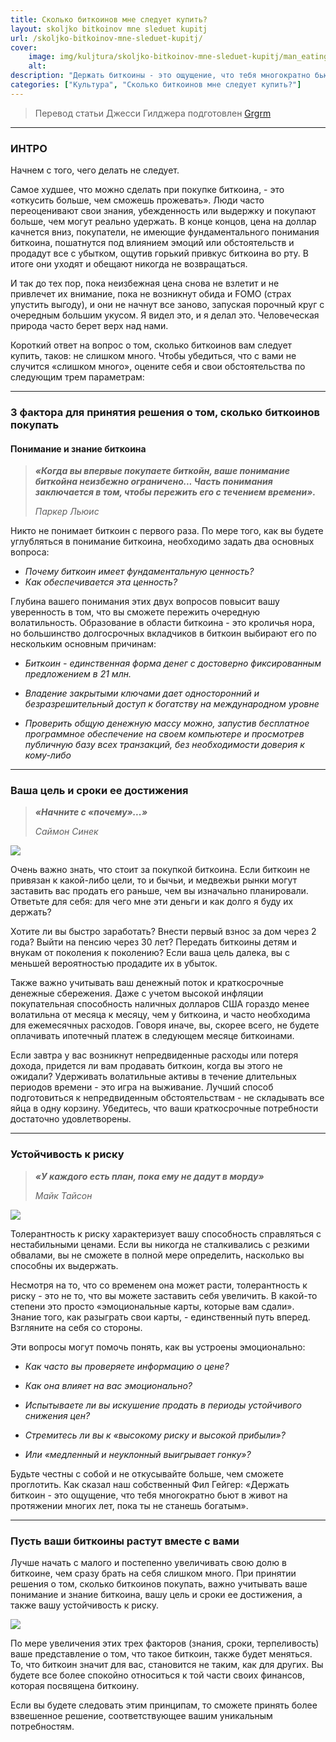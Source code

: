 ```yaml
---
title: Сколько биткоинов мне следует купить?
layout: skoljko bitkoinov mne sleduet kupitj
url: /skoljko-bitkoinov-mne-sleduet-kupitj/
cover:
    image: img/kuljtura/skoljko-bitkoinov-mne-sleduet-kupitj/man_eating_bitcoin_unchained.png
    alt:
description: "Держать биткоины - это ощущение, что тебя многократно бьют в живот на протяжении многих лет, пока ты не станешь богатым"
categories: ["Культура", "Сколько биткоинов мне следует купить?"]
---
```


>Перевод статьи Джесси Гилджера подготовлен [Grgrm](https://iris.to/npub1qzr3j58q0gwfhqdj33pc8wtfaj9ffn7nrdt6p7p7tvn0qrf7e0wsggv43p "Nostr")

-----

### <h3>ИНТРО</h3>

Начнем с того, чего делать не следует.

Самое худшее, что можно сделать при покупке биткоина, - это «откусить больше, чем сможешь прожевать». Люди часто переоценивают свои знания, убежденность или выдержку и покупают больше, чем могут реально удержать. В конце концов, цена на доллар качнется вниз, покупатели, не имеющие фундаментального понимания биткоина, пошатнутся под влиянием эмоций или обстоятельств и продадут все с убытком, ощутив горький привкус биткоина во рту. В итоге они уходят и обещают никогда не возвращаться.

И так до тех пор, пока неизбежная цена снова не взлетит и не привлечет их внимание, пока не возникнут обида и FOMO (страх упустить выгоду), и они не начнут все заново, запуская порочный круг с очередным большим укусом. Я видел это, и я делал это. Человеческая природа часто берет верх над нами.

Короткий ответ на вопрос о том, сколько биткоинов вам следует купить, таков: не слишком много. Чтобы убедиться, что с вами не случится «слишком много», оцените себя и свои обстоятельства по следующим трем параметрам:

-----

### <h3>3 фактора для принятия решения о том, сколько биткоинов покупать</h3>

#### <h4>Понимание и знание биткоина</h4>

>***«Когда вы впервые покупаете биткойн, ваше понимание биткойна неизбежно ограничено... Часть понимания заключается в том, чтобы пережить его с течением времени».*** 
>
>*Паркер Льюис*

Никто не понимает биткоин с первого раза. По мере того, как вы будете углубляться в понимание биткоина, необходимо задать два основных вопроса:

- *Почему биткоин имеет фундаментальную ценность?*
- *Как обеспечивается эта ценность?*

Глубина вашего понимания этих двух вопросов повысит вашу уверенность в том, что вы сможете пережить очередную волатильность. Образование в области биткоина - это кроличья нора, но большинство долгосрочных вкладчиков в биткоин выбирают его по нескольким основным причинам:

- *Биткоин - единственная форма денег с достоверно фиксированным предложением в 21 млн.*

- *Владение закрытыми ключами дает односторонний и безразрешительный доступ к богатству на международном уровне*

- *Проверить общую денежную массу можно, запустив бесплатное программное обеспечение на своем компьютере и просмотрев публичную базу всех транзакций, без необходимости доверия к кому-либо*

-----

### <h3>Ваша цель и сроки ее достижения</h3>

>***«Начните с «почему»...»***
>
>*Саймон Синек*

![](/img/kuljtura/skoljko-bitkoinov-mne-sleduet-kupitj/running_toward_goal_image-prev3.png "")

Очень важно знать, что стоит за покупкой биткоина. Если биткоин не привязан к какой-либо цели, то и бычьи, и медвежьи рынки могут заставить вас продать его раньше, чем вы изначально планировали. Ответьте для себя: для чего мне эти деньги и как долго я буду их держать?

Хотите ли вы быстро заработать? Внести первый взнос за дом через 2 года? Выйти на пенсию через 30 лет? Передать биткоины детям и внукам от поколения к поколению? Если ваша цель далека, вы с меньшей вероятностью продадите их в убыток.

Также важно учитывать ваш денежный поток и краткосрочные денежные сбережения. Даже с учетом высокой инфляции покупательная способность наличных долларов США гораздо менее волатильна от месяца к месяцу, чем у биткоина, и часто необходима для ежемесячных расходов. Говоря иначе, вы, скорее всего, не будете оплачивать ипотечный платеж в следующем месяце биткоинами.

Если завтра у вас возникнут непредвиденные расходы или потеря дохода, придется ли вам продавать биткоин, когда вы этого не ожидали? Удерживать волатильные активы в течение длительных периодов времени - это игра на выживание. Лучший способ подготовиться к непредвиденным обстоятельствам - не складывать все яйца в одну корзину. Убедитесь, что ваши краткосрочные потребности достаточно удовлетворены.

-----

### <h3>Устойчивость к риску</h3>

>***«У каждого есть план, пока ему не дадут в морду»***
>
>*Майк Тайсон*

![](/img/kuljtura/skoljko-bitkoinov-mne-sleduet-kupitj/ind1.png "")

Толерантность к риску характеризует вашу способность справляться с нестабильными ценами. Если вы никогда не сталкивались с резкими обвалами, вы не сможете в полной мере определить, насколько вы способны их выдержать.

Несмотря на то, что со временем она может расти, толерантность к риску - это не то, что вы можете заставить себя увеличить. В какой-то степени это просто «эмоциональные карты, которые вам сдали». Знание того, как разыграть свои карты, - единственный путь вперед.  Взгляните на себя со стороны.

Эти вопросы могут помочь понять, как вы устроены эмоционально:

- *Как часто вы проверяете информацию о цене?*

- *Как она влияет на вас эмоционально?*

- *Испытываете ли вы искушение продать в периоды устойчивого снижения цен?*

- *Стремитесь ли вы к «высокому риску и высокой прибыли»?*

- *Или «медленный и неуклонный выигрывает гонку»?*

Будьте честны с собой и не откусывайте больше, чем cможете проглотить. Как сказал наш собственный Фил Гейгер: «Держать биткоин - это ощущение, что тебя многократно бьют в живот на протяжении многих лет, пока ты не станешь богатым».

-----

### <h3>Пусть ваши биткоины растут вместе с вами</h3>

Лучше начать с малого и постепенно увеличивать свою долю в биткоине, чем сразу брать на себя слишком много. При принятии решения о том, сколько биткоинов покупать, важно учитывать ваше понимание и знание биткоина, вашу цель и сроки ее достижения, а также вашу устойчивость к риску.

![](/img/kuljtura/skoljko-bitkoinov-mne-sleduet-kupitj/ability_to_comfortably.png "")

По мере увеличения этих трех факторов (знания, сроки, терпеливость) ваше представление о том, что такое биткоин, также будет меняться. То, что биткоин значит для вас, становится не таким, как для других. Вы будете все более спокойно относиться к той части своих финансов, которая посвящена биткоину.

Если вы будете следовать этим принципам, то сможете принять более взвешенное решение, соответствующее вашим уникальным потребностям.